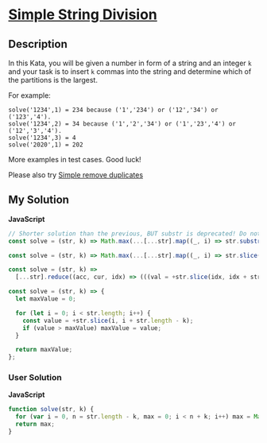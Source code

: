 # [Simple String Division](https://www.codewars.com/kata/5b83c1c44a6acac33400009a)

## Description

In this Kata, you will be given a number in form of a string and an integer `k` and your task is to insert `k` commas into the string and determine which of the partitions is the largest.

For example:

```
solve('1234',1) = 234 because ('1','234') or ('12','34') or ('123','4').
solve('1234',2) = 34 because ('1','2','34') or ('1','23','4') or ('12','3','4').
solve('1234',3) = 4
solve('2020',1) = 202
```

More examples in test cases. Good luck!

Please also try [Simple remove duplicates](https://www.codewars.com/kata/5ba38ba180824a86850000f7)

## My Solution

**JavaScript**

```js
// Shorter solution than the previous, BUT substr is deprecated! Do not use in a real project!
const solve = (str, k) => Math.max(...[...str].map((_, i) => str.substr(i, str.length - k)));
```

```js
const solve = (str, k) => Math.max(...[...str].map((_, i) => str.slice(i, i + str.length - k)));
```

```js
const solve = (str, k) =>
  [...str].reduce((acc, cur, idx) => (((val = +str.slice(idx, idx + str.length - k)), val) > acc ? val : acc), 0);
```

```js
const solve = (str, k) => {
  let maxValue = 0;

  for (let i = 0; i < str.length; i++) {
    const value = +str.slice(i, i + str.length - k);
    if (value > maxValue) maxValue = value;
  }

  return maxValue;
};
```

### User Solution

**JavaScript**

```js
function solve(str, k) {
  for (var i = 0, n = str.length - k, max = 0; i < n + k; i++) max = Math.max(max, +str.substr(i, n));
  return max;
}
```
